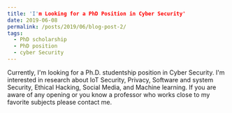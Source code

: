 ```yaml
---
title: 'I'm Looking for a PhD Position in Cyber Security'
date: 2019-06-08
permalink: /posts/2019/06/blog-post-2/
tags:
  - PhD scholarship
  - PhD position
  - cyber Security
---
```


Currently, I'm looking for a Ph.D. studentship position in Cyber Security. I'm interested in research about IoT Security, Privacy, Software and system Security, Ethical Hacking, Social Media, and Machine learning. If you are aware of any opening or you know a professor who works close to my favorite subjects please contact me. 

